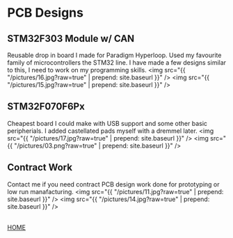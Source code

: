 
# PCB Designs

## STM32F303 Module w/ CAN
Reusable drop in board I made for Paradigm Hyperloop. Used my favourite family of microcontrollers the STM32 line. I have made a few designs similar to this, I need to work on my programming skills.
<img src="{{ "/pictures/16.jpg?raw=true" | prepend: site.baseurl }}" />
<img src="{{ "/pictures/15.jpg?raw=true" | prepend: site.baseurl }}" />

## STM32F070F6Px
Cheapest board I could make with USB support and some other basic peripherials. I added castellated pads myself with a dremmel later.
<img src="{{ "/pictures/17.jpg?raw=true" | prepend: site.baseurl }}" />
<img src="{{ "/pictures/03.png?raw=true" | prepend: site.baseurl }}" />

## Contract Work
Contact me if you need contract PCB design work done for prototyping or low run manafacturing.
<img src="{{ "/pictures/11.jpg?raw=true" | prepend: site.baseurl }}" />
<img src="{{ "/pictures/14.jpg?raw=true" | prepend: site.baseurl }}" />

<br><a href="http://mitchellstride.com/">HOME</a>
